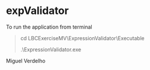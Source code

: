 # expValidator
To run the application from terminal

> cd LBCExerciseMV\ExpressionValidator\Executable
> 
> .\ExpressionValidator.exe

Miguel Verdelho

